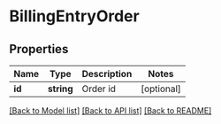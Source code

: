 # BillingEntryOrder

## Properties
Name | Type | Description | Notes
------------ | ------------- | ------------- | -------------
**id** | **string** | Order id | [optional] 

[[Back to Model list]](../../README.md#documentation-for-models) [[Back to API list]](../../README.md#documentation-for-api-endpoints) [[Back to README]](../../README.md)

